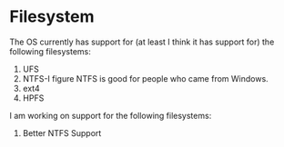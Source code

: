 # Filesystem
The OS currently has support for (at least I think it has support for) the following filesystems:
1. UFS
2. NTFS-I figure NTFS is good for people who came from Windows.
3. ext4
4. HPFS

I am working on support for the following filesystems:
1. Better NTFS Support
